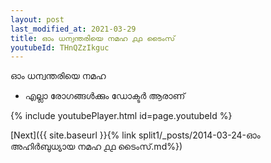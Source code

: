 ```yaml
---
layout: post
last_modified_at: 2021-03-29
title: ഓം ധന്വന്തരിയെ നമഹ ൧൧ ടൈംസ്
youtubeId: THnQZzIkguc
---
```

 
 
 ഓം ധന്വന്തരിയെ നമഹ 
 
 -  എല്ലാ രോഗങ്ങൾക്കും ഡോക്ടർ ആരാണ് 
 
  
 
  
 
 
 
 
 
 


{% include youtubePlayer.html id=page.youtubeId %}
 
[Next]({{ site.baseurl }}{% link  split1/_posts/2014-03-24-ഓം അഹിർബുധ്യായ നമഹ ൧൧ ടൈംസ്.md%})
 
